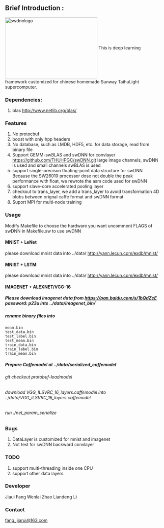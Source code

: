 ## Brief Introduction :
<img src="https://github.com/feifeibear/SWCaffe/blob/master/swdnnlogo.png" width = "300" height = "200" alt="swdnnlogo" align=center />
This is deep learning framework customized for chinese homemade Sunway TaihuLight supercomputer.

### Dependencies:
1. blas
http://www.netlib.org/blas/

### Features
1. No protocbuf
2. boost with only hpp headers
3. No database, such as LMDB, HDF5, etc. for data storage, read from binary file
4. Support GEMM-swBLAS and swDNN for convlayer
https://github.com/THUHPGC/swDNN.git
large image channels, swDNN is used and small channels swBLAS is used
5. support single-precison floating-point data structure for swDNN
Because the SW26010 processor dose not double the peak performance with float, we rewrote the asm code used for swDNN
6. support slave-core accelerated pooling layer
7. checkout to trans_layer, we add a trans_layer to avoid transformation 4D blobs between orignal caffe format and swDNN format
8. Suport MPI for multi-node training

### Usage
Modify Makefile to choose the hardware you want
uncomment FLAGS of swDNN in Makefile.sw to use swDNN

#### MNIST + LeNet
please download mnist data into ../data/
http://yann.lecun.com/exdb/mnist/
#### MNIST + LSTM
please download mnist data into ../data/
http://yann.lecun.com/exdb/mnist/
#### IMAGENET + ALEXNET/VGG-16
##### Please download imagenet data from https://pan.baidu.com/s/1bQdZcE password: p23u into ../data/imagenet_bin/
##### rename binary files into
    mean.bin
    test_data.bin
    test_label.bin
    test_mean.bin
    train_data.bin
    train_label.bin
    train_mean.bin
##### Prepare Caffemodel at ../data/serialized_caffemodel
###### git checkout protobuf-loadmodel
###### download VGG_ILSVRC_16_layers.caffemodel into ../data/VGG_ILSVRC_16_layers.caffemodel
###### run ./net_param_serialize

### Bugs
1. DataLayer is customized for mnist and imagenet
2. Not test for swDNN backward convlayer

### TODO
1. support multi-threading inside one CPU
2. support other data layers

### Developer
Jiaui Fang
Wenlai Zhao
Liandeng Li

### Contact
fang_jiarui@163.com
